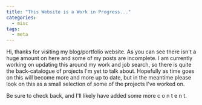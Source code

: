 ```yaml
---
title: "This Website is a Work in Progress..."
categories:
  - misc
tags:
  - meta
---
```

Hi, thanks for visiting my blog/portfolio website. As you can see there isn't a huge amount on here and some of my
posts are incomplete. I am currently working on updating this around my work and job search, so there is 
quite the back-catalogue of projects I'm yet to talk about. Hopefully as time goes on this will become more and more
up to date, but in the meantime please look on this as a small selection of some of the projects I've worked on. 

Be sure to check back, and I'll likely have added some more  c&#160;o&#160;n&#160;t&#160;e&#160;n&#160;t.